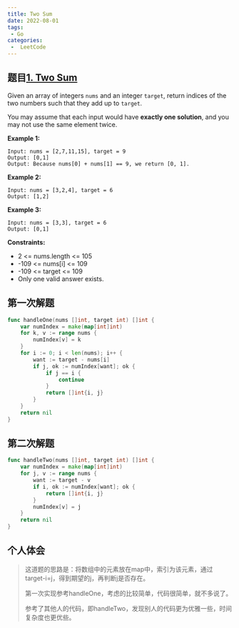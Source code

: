 ```yaml
---
title: Two Sum
date: 2022-08-01
tags:
 - Go
categories:
 -  LeetCode
---
```


## 题目[1. Two Sum](https://leetcode.com/problems/two-sum/)

Given an array of integers `nums` and an integer `target`, return indices of the two numbers such that they add up to `target`.

You may assume that each input would have **exactly one solution**, and you may not use the same element twice.

**Example 1:**

```
Input: nums = [2,7,11,15], target = 9
Output: [0,1]
Output: Because nums[0] + nums[1] == 9, we return [0, 1].
```

**Example 2:**

```
Input: nums = [3,2,4], target = 6
Output: [1,2]
```

**Example 3:**

```
Input: nums = [3,3], target = 6
Output: [0,1]
```

**Constraints:**

- 2 <= nums.length <= 105
- -109 <= nums[i] <= 109
- -109 <= target <= 109
- Only one valid answer exists.


## 第一次解题

```go
func handleOne(nums []int, target int) []int {
	var numIndex = make(map[int]int)
	for k, v := range nums {
		numIndex[v] = k
	}
	for i := 0; i < len(nums); i++ {
		want := target - nums[i]
		if j, ok := numIndex[want]; ok {
			if j == i {
				continue
			}
			return []int{i, j}
		}
	}
	return nil
}
```

## 第二次解题

```go
func handleTwo(nums []int, target int) []int {
	var numIndex = make(map[int]int)
	for j, v := range nums {
		want := target - v
		if i, ok := numIndex[want]; ok {
			return []int{i, j}
		}
		numIndex[v] = j
	}
	return nil
}
```


## 个人体会

>这道题的思路是：将数组中的元素放在map中，索引为该元素，通过target-i=j，得到期望的j，再判断j是否存在。
>
>第一次实现参考handleOne，考虑的比较简单，代码很简单，就不多说了。
>
>参考了其他人的代码，即handleTwo，发现别人的代码更为优雅一些，时间复杂度也更优些。

